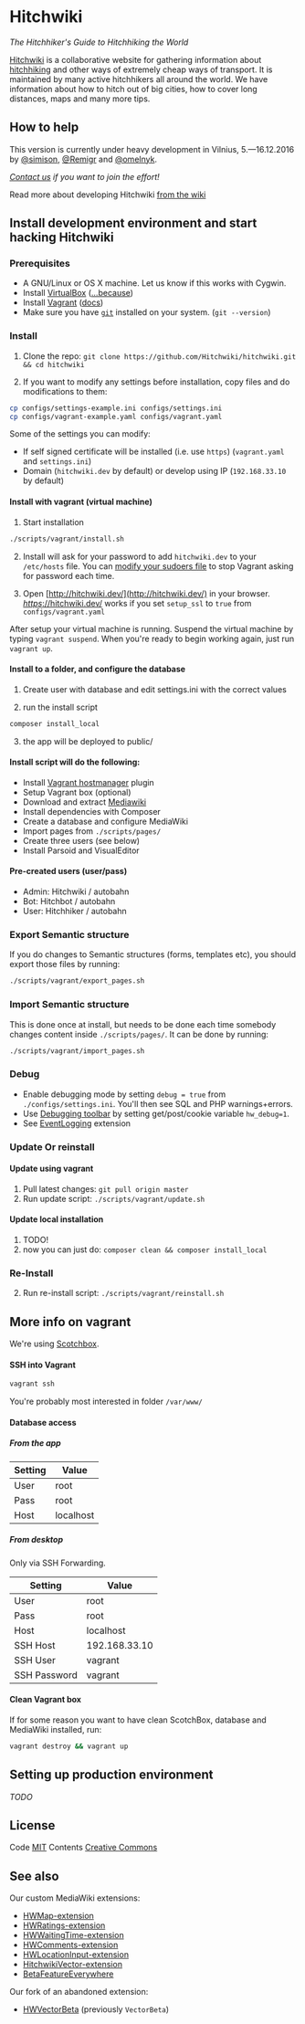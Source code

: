 # Hitchwiki
_The Hitchhiker's Guide to Hitchhiking the World_

[Hitchwiki](http://hitchwiki.org/) is a collaborative website for
gathering information about
[hitchhiking](http://hitchwiki.org/en/Hitchhiking) and other ways of
extremely cheap ways of transport. It is maintained by many active
hitchhikers all around the world. We have information about how to
hitch out of big cities, how to cover long distances, maps and many
more tips.

## How to help
This version is currently under heavy development in Vilnius, 5.—16.12.2016 by [@simison](https://github.com/simison), [@Remigr](https://github.com/Remigr/) and [@omelnyk](https://github.com/omelnyk/).

_[Contact us](http://hitchwiki.org/en/Template:Communityportal) if you want to join the effort!_

Read more about developing Hitchwiki [from the wiki](https://github.com/Hitchwiki/hitchwiki/wiki)

## Install development environment and start hacking Hitchwiki

### Prerequisites
* A GNU/Linux or OS X machine. Let us know if this works with Cygwin.
* Install [VirtualBox](https://www.virtualbox.org/) ([...because](http://docs.vagrantup.com/v2/virtualbox))
* Install [Vagrant](https://www.vagrantup.com/) ([docs](https://docs.vagrantup.com/v2/installation/))
* Make sure you have [`git`](http://git-scm.com/) installed on your system. (`git --version`)

### Install

1. Clone the repo: `git clone https://github.com/Hitchwiki/hitchwiki.git && cd hitchwiki`

2. If you want to modify any settings before installation, copy files and do modifications to them:
```bash
cp configs/settings-example.ini configs/settings.ini
cp configs/vagrant-example.yaml configs/vagrant.yaml
```
Some of the settings you can modify:
- If self signed certificate will be installed (i.e. use `https`) (`vagrant.yaml` and `settings.ini`)
- Domain (`hitchwiki.dev` by default) or develop using IP (`192.168.33.10` by default)

#### Install with vagrant (virtual machine)
1. Start installation
```bash
./scripts/vagrant/install.sh
```

2. Install will ask for your password to add `hitchwiki.dev` to your `/etc/hosts` file.
You can [modify your sudoers file](https://github.com/smdahlen/vagrant-hostmanager#passwordless-sudo) to stop Vagrant asking for password each time.

3. Open [http://hitchwiki.dev/](http://hitchwiki.dev/) in your browser. [*https*://hitchwiki.dev/](https://hitchwiki.dev/) works if you set `setup_ssl` to `true` from `configs/vagrant.yaml`

After setup your virtual machine is running. Suspend the virtual machine by typing `vagrant suspend`.
When you're ready to begin working again, just run `vagrant up`.

#### Install to a folder, and configure the database
1. Create user with database and edit settings.ini with the correct values

2. run the install script
```bash
composer install_local
```
3. the app will be deployed to public/


#### Install script will do the following:
* Install [Vagrant hostmanager](https://github.com/smdahlen/vagrant-hostmanager) plugin
* Setup Vagrant box (optional)
* Download and extract [Mediawiki](https://www.mediawiki.org/)
* Install dependencies with Composer
* Create a database and configure MediaWiki
* Import pages from `./scripts/pages/`
* Create three users (see below)
* Install Parsoid and VisualEditor

#### Pre-created users (user/pass)
* Admin: Hitchwiki / autobahn
* Bot: Hitchbot / autobahn
* User: Hitchhiker / autobahn

### Export Semantic structure
If you do changes to Semantic structures (forms, templates etc), you should export those files by running:
```bash
./scripts/vagrant/export_pages.sh
```

### Import Semantic structure

This is done once at install, but needs to be done each time somebody changes content inside `./scripts/pages/`. It can be done by running:
```bash
./scripts/vagrant/import_pages.sh
```

### Debug
* Enable debugging mode by setting `debug = true` from `./configs/settings.ini`. You'll then see SQL and PHP warnings+errors.
* Use [Debugging toolbar](https://www.mediawiki.org/wiki/Debugging_toolbar) by setting get/post/cookie variable `hw_debug=1`.
* See [EventLogging](https://www.mediawiki.org/wiki/Extension:EventLogging) extension

### Update Or reinstall
#### Update using vagrant
1. Pull latest changes: `git pull origin master`
2. Run update script: `./scripts/vagrant/update.sh`

#### Update local installation
1. TODO!
2. now you can just do:
 `composer clean && composer install_local`

### Re-Install
2. Run re-install script: `./scripts/vagrant/reinstall.sh`

## More info on vagrant

We're using [Scotchbox](http://box.scotch.io/).

#### SSH into Vagrant
```bash
vagrant ssh
```

You're probably most interested in folder `/var/www/`

#### Database access
##### From the app
Setting | Value
------------ | -------------
User | root
Pass | root
Host | localhost

##### From desktop
Only via SSH Forwarding.

Setting | Value
------------ | -------------
User | root
Pass | root
Host | localhost
SSH Host | 192.168.33.10
SSH User | vagrant
SSH Password | vagrant

#### Clean Vagrant box
If for some reason you want to have clean ScotchBox, database and MediaWiki installed, run:
```bash
vagrant destroy && vagrant up
```

## Setting up production environment
_TODO_

## License
Code [MIT](LICENSE.md)
Contents [Creative Commons](http://creativecommons.org/licenses/by-sa/4.0/)

## See also
Our custom MediaWiki extensions:
- [HWMap-extension](https://github.com/Hitchwiki/HWMap-extension)
- [HWRatings-extension](https://github.com/Hitchwiki/HWRatings-extension)
- [HWWaitingTime-extension](https://github.com/Hitchwiki/HWWaitingTime-extension)
- [HWComments-extension](https://github.com/Hitchwiki/HWComments-extension)
- [HWLocationInput-extension](https://github.com/Hitchwiki/HWLocationInput-extension)
- [HitchwikiVector-extension](https://github.com/Hitchwiki/HitchwikiVector-extension)
- [BetaFeatureEverywhere](https://github.com/Hitchwiki/BetaFeatureEverywhere)

Our fork of an abandoned extension:
- [HWVectorBeta](https://github.com/Hitchwiki/mediawiki-extensions-VectorBeta) (previously `VectorBeta`)
